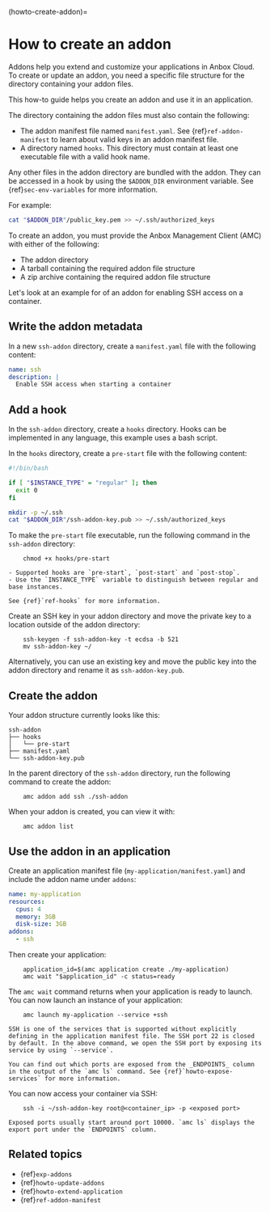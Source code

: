 (howto-create-addon)=
# How to create an addon

Addons help you extend and customize your applications in Anbox Cloud. To create or update an addon, you need a specific file structure for the directory containing your addon files.

This how-to guide helps you create an addon and use it in an application.

The directory containing the addon files must also contain the following:

- The addon manifest file named `manifest.yaml`. See {ref}`ref-addon-manifest` to learn about valid keys in an addon manifest file.
- A directory named `hooks`. This directory must contain at least one executable file with a valid hook name.

Any other files in the addon directory are bundled with the addon. They can be accessed in a hook by using the `$ADDON_DIR` environment variable. See {ref}`sec-env-variables` for more information.

For example:

```bash
cat "$ADDON_DIR"/public_key.pem >> ~/.ssh/authorized_keys
```

To create an addon, you must provide the Anbox Management Client (AMC) with either of the following:
* The addon directory
* A tarball containing the required addon file structure
* A zip archive containing the required addon file structure

Let's look at an example for of an addon for enabling SSH access on a container.

## Write the addon metadata

In a new `ssh-addon` directory, create a `manifest.yaml` file with the following content:
```yaml
name: ssh
description: |
  Enable SSH access when starting a container
```

## Add a hook

In the `ssh-addon` directory, create a `hooks` directory. Hooks can be implemented in any language, this example uses a bash script.

In the `hooks` directory, create a `pre-start` file with the following content:

```bash
#!/bin/bash

if [ "$INSTANCE_TYPE" = "regular" ]; then
  exit 0
fi

mkdir -p ~/.ssh
cat "$ADDON_DIR"/ssh-addon-key.pub >> ~/.ssh/authorized_keys
```

To make the `pre-start` file executable, run the following command in the `ssh-addon` directory:

        chmod +x hooks/pre-start

```{tip}
- Supported hooks are `pre-start`, `post-start` and `post-stop`.
- Use the `INSTANCE_TYPE` variable to distinguish between regular and base instances.

See {ref}`ref-hooks` for more information.
```
Create an SSH key in your addon directory and move the private key to a location outside of the addon directory:

        ssh-keygen -f ssh-addon-key -t ecdsa -b 521
        mv ssh-addon-key ~/

Alternatively, you can use an existing key and move the public key into the addon directory and rename it as `ssh-addon-key.pub`.

## Create the addon

Your addon structure currently looks like this:

```terminal
ssh-addon
├── hooks
│   └── pre-start
├── manifest.yaml
└── ssh-addon-key.pub
```

In the parent directory of the `ssh-addon` directory, run the following command to create the addon:

        amc addon add ssh ./ssh-addon

When your addon is created, you can view it with:

        amc addon list


## Use the addon in an application

Create an application manifest file (`my-application/manifest.yaml`) and include the addon name under `addons`:

```yaml
name: my-application
resources:
  cpus: 4
  memory: 3GB
  disk-size: 3GB
addons:
  - ssh
```

Then create your application:

        application_id=$(amc application create ./my-application)
        amc wait "$application_id" -c status=ready

The `amc wait` command returns when your application is ready to launch. You can now launch an instance of your application:

        amc launch my-application --service +ssh

```{note}
SSH is one of the services that is supported without explicitly defining in the application manifest file. The SSH port 22 is closed by default. In the above command, we open the SSH port by exposing its service by using `--service`.

You can find out which ports are exposed from the _ENDPOINTS_ column in the output of the `amc ls` command. See {ref}`howto-expose-services` for more information.
```

You can now access your container via SSH:

        ssh -i ~/ssh-addon-key root@<container_ip> -p <exposed port>


```{note}
Exposed ports usually start around port 10000. `amc ls` displays the export port under the `ENDPOINTS` column.
```

## Related topics

* {ref}`exp-addons`
* {ref}`howto-update-addons`
* {ref}`howto-extend-application`
* {ref}`ref-addon-manifest`
